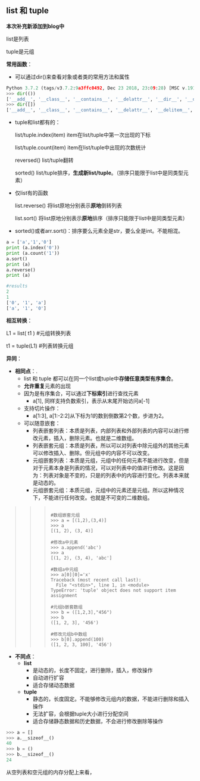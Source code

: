 ## list 和 tuple

**本次补充新添加到blog中**

list是列表

tuple是元组



**常用函数**：

- 可以通过dir()来查看对象或者类的常用方法和属性

```python
Python 3.7.2 (tags/v3.7.2:9a3ffc0492, Dec 23 2018, 23:09:28) [MSC v.1916 64 bit (AMD64)] on win32
>>> dir(())
['__add__', '__class__', '__contains__', '__delattr__', '__dir__', '__doc__', '__eq__', '__format__', '__ge__', '__getattribute__', '__getitem__', '__getnewargs__', '__gt__', '__hash__', '__init__', '__init_subclass__', '__iter__', '__le__', '__len__', '__lt__', '__mul__', '__ne__', '__new__', '__reduce__', '__reduce_ex__', '__repr__', '__rmul__', '__setattr__', '__sizeof__', '__str__', '__subclasshook__', 'count', 'index']
>>> dir([])
['__add__', '__class__', '__contains__', '__delattr__', '__delitem__', '__dir__', '__doc__', '__eq__', '__format__', '__ge__', '__getattribute__', '__getitem__', '__gt__', '__hash__', '__iadd__', '__imul__', '__init__', '__init_subclass__', '__iter__', '__le__', '__len__', '__lt__', '__mul__', '__ne__', '__new__', '__reduce__', '__reduce_ex__', '__repr__', '__reversed__', '__rmul__', '__setattr__', '__setitem__', '__sizeof__', '__str__', '__subclasshook__', 'append', 'clear', 'copy', 'count', 'extend', 'index', 'insert', 'pop', 'remove', 'reverse', 'sort']
```

- tuple和list都有的：

  list/tuple.index(item)  				item在list/tuple中第一次出现的下标

  list/tuple.count(item) 				 item在list/tuple中出现的次数统计

  reversed()  									list/tuple翻转

  sorted()       								   list/tuple排序，**生成新list/tuple**。（排序只能限于list中是同类型元素）

- 仅list有的函数

  list.reverse()      							 将list原地分别表示**原地**倒转列表

  list.sort()         							    将list原地分别表示**原地**排序（排序只能限于list中是同类型元素）

- sorted()或者arr.sort()：排序要么元素全是str，要么全是int。不能相混。

```python
a = ['a','1','0']
print (a.index('0'))
print (a.count('1'))
a.sort()
print (a)
a.reverse()
print (a)

#results
2
1
['0', '1', 'a']
['a', '1', '0']
```



**相互转换**：

L1 = list( t1 )   #元组转换列表

t1 = tuple(L1)  #列表转换元组



**异同**：

- **相同点**：.
  - list 和 tuple 都可以在同一个list或tuple中**存储任意类型有序集合**。
  - **允许重复**元素的出现
  - 因为是有序集合，可以通过**下标索引**进行查找元素
    -  a[1], 同样支持负数索引，表示从末尾开始访问a[-1]
  - 支持切片操作：
    - a[1:3], a[1:-2:2]从下标为1的数到倒数第2个数，步进为2。
  - 可以随意嵌套：
    - 列表嵌套列表：本质是列表，内部列表和外部列表的内容可以进行修改元素，插入，删除元素。也就是二维数组。
    - 列表嵌套元组：本质是列表，所以可以对列表中除元组外的其他元素可以修改插入、删除。但元组中的内容不可以改变。
    - 元组嵌套列表：本质是元组，元组中的任何元素不能进行改变，但是对于元素本身是列表的情况，可以对列表中的值进行修改。这是因为：列表对象是不变的，只是的列表中的内容进行变化。列表本来就是动态的。
    - 元组嵌套元组：本质元组，元组中的元素还是元组。所以这种情况下，不能进行任何改变。也就是不可变的二维数组。

>>> ```shell
>>> 
>>> #数组嵌套元组
>>> >>> a = [(1,2),(3,4)]
>>> >>> a
>>> [(1, 2), (3, 4)]
>>> 
>>> #修改a中元素
>>> >>> a.append('abc')
>>> >>> a
>>> [(1, 2), (3, 4), 'abc']
>>> 
>>> #数组a中元组
>>> >>> a[0][0]='x'
>>> Traceback (most recent call last):
>>>   File "<stdin>", line 1, in <module>
>>> TypeError: 'tuple' object does not support item assignment
>>> 
>>> #元组b嵌套数组
>>> >>> b = ([1,2,3],"456")
>>> >>> b
>>> ([1, 2, 3], '456')
>>> 
>>> #修改元组b中数组
>>> >>> b[0].append(100)
>>> ([1, 2, 3, 100], '456')
>>> ```
>>

- **不同点**：
  - **list**
    - 是动态的，长度不固定，进行删除，插入，修改操作
    - 自动进行扩容
    - 适合存储动态数据
  - **tuple**
    - 静态的，长度固定。不能够修改元组内的数据，不能进行删除和插入操作
    - 无法扩容，会根据tuple大小进行分配空间
    - 适合存储静态数据和历史数据，不会进行修改删除等操作



```python
>>> a = []
>>> a.__sizeof__()
40
>>> b = ()
>>> b.__sizeof__()
24
```

从空列表和空元组的内存分配上来看，

